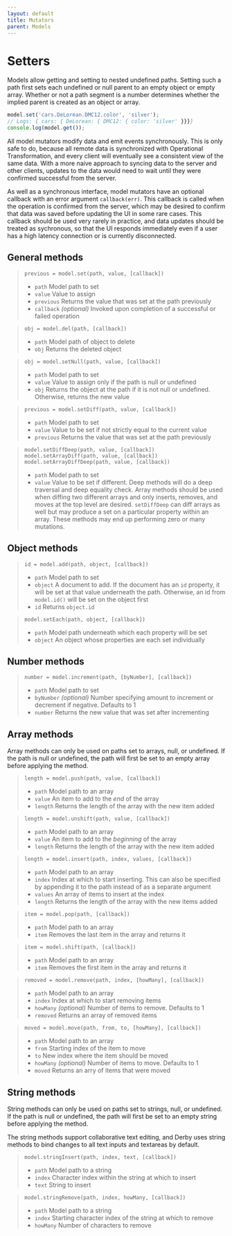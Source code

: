 ```yaml
---
layout: default
title: Mutators
parent: Models
---
```


# Setters

Models allow getting and setting to nested undefined paths. Setting such a path first sets each undefined or null parent to an empty object or empty array. Whether or not a path segment is a number determines whether the implied parent is created as an object or array.

```js
model.set('cars.DeLorean.DMC12.color', 'silver');
// Logs: { cars: { DeLorean: { DMC12: { color: 'silver' }}}}
console.log(model.get());
```

All model mutators modify data and emit events synchronously. This is only safe to do, because all remote data is synchronized with Operational Transformation, and every client will eventually see a consistent view of the same data. With a more naive approach to syncing data to the server and other clients, updates to the data would need to wait until they were confirmed successful from the server.

As well as a synchronous interface, model mutators have an optional callback with an error argument `callback(err)`. This callback is called when the operation is confirmed from the server, which may be desired to confirm that data was saved before updating the UI in some rare cases. This callback should be used very rarely in practice, and data updates should be treated as sychronous, so that the UI responds immediately even if a user has a high latency connection or is currently disconnected.

## General methods

> `previous = model.set(path, value, [callback])`
> * `path` Model path to set
> * `value` Value to assign
> * `previous` Returns the value that was set at the path previously
> * `callback` *(optional)* Invoked upon completion of a successful or failed operation

> `obj = model.del(path, [callback])`
> * `path` Model path of object to delete
> * `obj` Returns the deleted object

> `obj = model.setNull(path, value, [callback])`
> * `path` Model path to set
> * `value` Value to assign only if the path is null or undefined
> * `obj` Returns the object at the path if it is not null or undefined. Otherwise, returns the new value

> `previous = model.setDiff(path, value, [callback])`
> * `path` Model path to set
> * `value` Value to be set if not strictly equal to the current value
> * `previous` Returns the value that was set at the path previously

> `model.setDiffDeep(path, value, [callback])`
> `model.setArrayDiff(path, value, [callback])`
> `model.setArrayDiffDeep(path, value, [callback])`
> * `path` Model path to set
> * `value` Value to be set if different. Deep methods will do a deep traversal and deep equality check. Array methods should be used when diffing two different arrays and only inserts, removes, and moves at the top level are desired. `setDiffDeep` can diff arrays as well but may produce a set on a particular property within an array. These methods may end up performing zero or many mutations.

## Object methods

> `id = model.add(path, object, [callback])`
> * `path` Model path to set
> * `object` A document to add. If the document has an `id` property, it will be set at that value underneath the path. Otherwise, an id from `model.id()` will be set on the object first
> * `id` Returns `object.id`

> `model.setEach(path, object, [callback])`
> * `path` Model path underneath which each property will be set
> * `object` An object whose properties are each set individually

## Number methods

> `number = model.increment(path, [byNumber], [callback])`
> * `path` Model path to set
> * `byNumber` *(optional)* Number specifying amount to increment or decrement if negative. Defaults to 1
> * `number` Returns the new value that was set after incrementing

## Array methods

Array methods can only be used on paths set to arrays, null, or undefined. If the path is null or undefined, the path will first be set to an empty array before applying the method.

> `length = model.push(path, value, [callback])`
> * `path` Model path to an array
> * `value` An item to add to the *end* of the array
> * `length` Returns the length of the array with the new item added

> `length = model.unshift(path, value, [callback])`
> * `path` Model path to an array
> * `value` An item to add to the *beginning* of the array
> * `length` Returns the length of the array with the new item added

> `length = model.insert(path, index, values, [callback])`
> * `path` Model path to an array
> * `index` Index at which to start inserting. This can also be specified by appending it to the path instead of as a separate argument
> * `values` An array of items to insert at the index
> * `length` Returns the length of the array with the new items added

> `item = model.pop(path, [callback])`
> * `path` Model path to an array
> * `item` Removes the last item in the array and returns it

> `item = model.shift(path, [callback])`
> * `path` Model path to an array
> * `item` Removes the first item in the array and returns it

> `removed = model.remove(path, index, [howMany], [callback])`
> * `path` Model path to an array
> * `index` Index at which to start removing items
> * `howMany` *(optional)* Number of items to remove. Defaults to 1
> * `removed` Returns an array of removed items

> `moved = model.move(path, from, to, [howMany], [callback])`
> * `path` Model path to an array
> * `from` Starting index of the item to move
> * `to` New index where the item should be moved
> * `howMany` *(optional)* Number of items to move. Defaults to 1
> * `moved` Returns an arry of items that were moved

## String methods

String methods can only be used on paths set to strings, null, or undefined. If the path is null or undefined, the path will first be set to an empty string before applying the method.

The string methods support collaborative text editing, and Derby uses string methods to bind changes to all text inputs and textareas by default.

> `model.stringInsert(path, index, text, [callback])`
> * `path` Model path to a string
> * `index` Character index within the string at which to insert
> * `text` String to insert

> `model.stringRemove(path, index, howMany, [callback])`
> * `path` Model path to a string
> * `index` Starting character index of the string at which to remove
> * `howMany` Number of characters to remove
